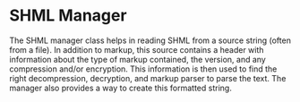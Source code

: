# SHML Manager
The SHML manager class helps in reading SHML from a source string (often from a file). In addition to markup, this source contains a header with information about the type of markup contained, the version, and any compression and/or encryption.
This information is then used to find the right decompression, decryption, and markup parser to parse the text.
The manager also provides a way to create this formatted string.
